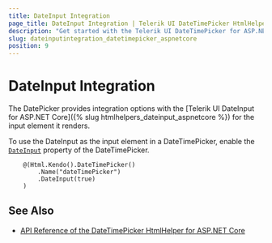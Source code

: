 ```yaml
---
title: DateInput Integration
page_title: DateInput Integration | Telerik UI DateTimePicker HtmlHelper for ASP.NET Core
description: "Get started with the Telerik UI DateTimePicker for ASP.NET and learn how to integrate it with the Telerik UI DateInput."
slug: dateinputintegration_datetimepicker_aspnetcore
position: 9
---
```


# DateInput Integration

The DatePicker provides integration options with the [Telerik UI DateInput for ASP.NET Core]({% slug htmlhelpers_dateinput_aspnetcore %}) for the input element it renders.

To use the DateInput as the input element in a DateTimePicker, enable the [`DateInput`](/api//Kendo.Mvc.UI.Fluent/DateTimePickerBuilder#dateinputsystemboolean) property of the DateTimePicker.

```
    @(Html.Kendo().DateTimePicker()
        .Name("dateTimePicker")
        .DateInput(true)
    )
```

## See Also

* [API Reference of the DateTimePicker HtmlHelper for ASP.NET Core](/api/datetimepicker)
